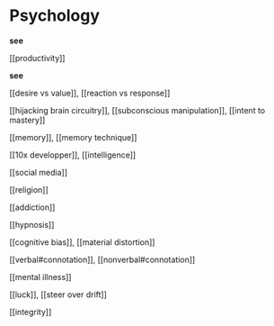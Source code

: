 # Psychology

**see**

[[productivity]]

**see**

[[desire vs value]], [[reaction vs response]]

[[hijacking brain circuitry]], [[subconscious manipulation]], [[intent to mastery]]

[[memory]], [[memory technique]]

[[10x developper]], [[intelligence]]

[[social media]]

[[religion]]

[[addiction]]

[[hypnosis]]

[[cognitive bias]], [[material distortion]]

[[verbal#connotation]], [[nonverbal#connotation]]

[[mental illness]]

[[luck]], [[steer over drift]]

[[integrity]]
